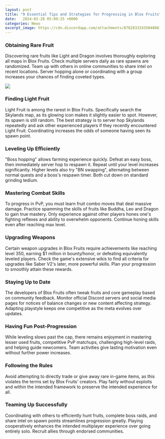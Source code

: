 ```yaml
---
layout: post
title: "9 Essential Tips and Strategies for Progressing in Blox Fruits"
date:   2024-02-28 05:09:25 +0000
categories: News
excerpt_image: https://cdn.discordapp.com/attachments/876283324350488616/920358343564992522/RobloxScreenShot20211214_213738819.png
---
```

### Obtaining Rare Fruit  
Discovering rare fruits like Light and Dragon involves thoroughly exploring all maps in Blox Fruits. Check multiple servers daily as rare spawns are randomized. Team up with others in online communities to share intel on recent locations. Server hopping alone or coordinating with a group increases your chances of finding coveted types.


![](https://cdn.discordapp.com/attachments/876283324350488616/920358343564992522/RobloxScreenShot20211214_213738819.png)
### Finding Light Fruit
Light Fruit is among the rarest in Blox Fruits. Specifically search the Skylands map, as its glowing icon makes it slightly easier to spot. However, its spawn is still random. The best strategy is to server hop Skylands repeatedly and ask other experienced players if they recently encountered Light Fruit. Coordinating increases the odds of someone having seen its spawn point.

### Leveling Up Efficiently 
"Boss hopping" allows farming experience quickly. Defeat an easy boss, then immediately server hop to respawn it. Repeat until your level increases significantly. Higher levels also try "BN swapping", alternating between normal quests and a boss's respawn timer. Both cut down on standard grinding tedium.

### Mastering Combat Skills
To progress in PvP, you must learn fruit combo moves that deal massive damage. Practice spamming the skills of fruits like Buddha, Leo and Dragon to gain true mastery. Only experience against other players hones one's fighting reflexes and ability to overwhelm opponents. Continue honing skills even after reaching max level.

### Upgrading Weapons
Certain weapon upgrades in Blox Fruits require achievements like reaching level 350, earning $1 million in bounty/honor, or defeating equivalently leveled players. Check the game's extensive wikis to find all criteria for upgrades like Saber V2's later, more powerful skills. Plan your progression to smoothly attain these rewards.

### Staying Up to Date
The developers of Blox Fruits often tweak fruits and core gameplay based on community feedback. Monitor official Discord servers and social media pages for notices of balance changes or new content affecting strategy. Adapting playstyle keeps one competitive as the meta evolves over updates.

### Having Fun Post-Progression  
While leveling slows past the cap, there remains enjoyment in mastering lesser used fruits, competitive PvP matchups, challenging high-level raids, and helping guide newcomers. Team activities give lasting motivation even without further power increases.

### Following the Rules
Avoid attempting to directly trade or give away rare in-game items, as this violates the terms set by Blox Fruits' creators. Play fairly without exploits and within the intended framework to preserve the intended experience for all.

### Teaming Up Successfully
Coordinating with others to efficiently hunt fruits, complete boss raids, and share intel on spawn points streamlines progression greatly. Playing cooperatively enhances the intended multiplayer experience over going entirely solo. Recruit allies through endorsed communities.